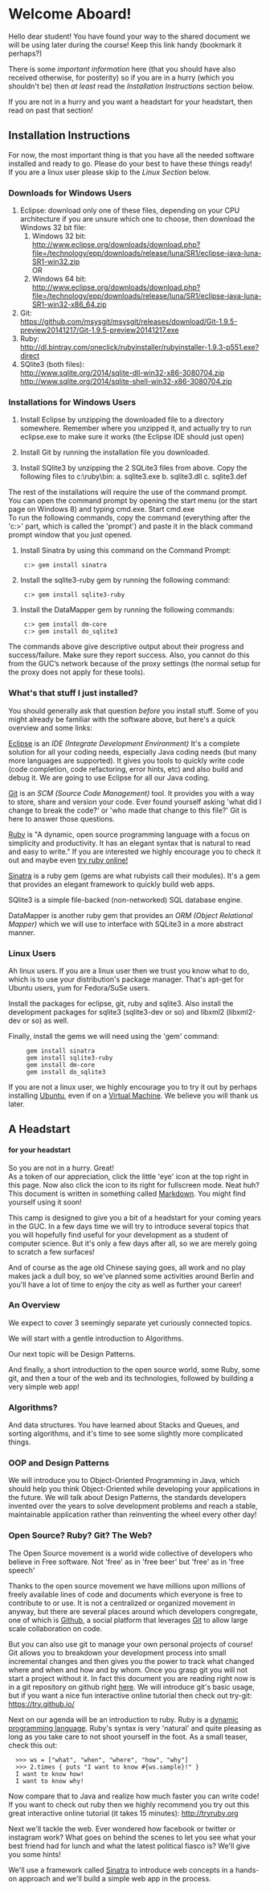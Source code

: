 # Welcome Aboard!

Hello dear student!
You have found your way to the shared document we will be using later during the course!
Keep this link handy (bookmark it perhaps?)

There is some *important information* here (that you should have also received
otherwise, for posterity) so if you are in a hurry (which you shouldn't be) then
*at least* read the _Installation Instructions_ section below.

If you are not in a hurry and you want a headstart for your headstart, then read
on past that section!

## Installation Instructions

For now, the most important thing is that you have all the needed software
installed and ready to go. Please do your best to have these things ready!    
If you are a linux user please skip to the _Linux Section_ below.

### Downloads for Windows Users

1. Eclipse: download only one of these files, depending on your CPU architecture
   if you are unsure which one to choose, then download the Windows 32 bit file:
   1. Windows 32 bit:    
        http://www.eclipse.org/downloads/download.php?file=/technology/epp/downloads/release/luna/SR1/eclipse-java-luna-SR1-win32.zip  
   OR
   2. Windows 64 bit:    
        http://www.eclipse.org/downloads/download.php?file=/technology/epp/downloads/release/luna/SR1/eclipse-java-luna-SR1-win32-x86_64.zip
2. Git:    
    https://github.com/msysgit/msysgit/releases/download/Git-1.9.5-preview20141217/Git-1.9.5-preview20141217.exe
3. Ruby:    
    http://dl.bintray.com/oneclick/rubyinstaller/rubyinstaller-1.9.3-p551.exe?direct
4. SQlite3 (both files):   
    http://www.sqlite.org/2014/sqlite-dll-win32-x86-3080704.zip    
    http://www.sqlite.org/2014/sqlite-shell-win32-x86-3080704.zip    

### Installations for Windows Users

1. Install Eclipse by unzipping the downloaded file to a directory somewhere.
   Remember where you unzipped it, and actually try to run eclipse.exe to make
   sure it works (the Eclipse IDE should just open)

2. Install Git by running the installation file you downloaded.

3. Install SQlite3 by unzipping the 2 SQLite3 files from above.
   Copy the following files to c:\ruby\bin:
    a. sqlite3.exe
    b. sqlite3.dll
    c. sqlite3.def

The rest of the installations will require the use of the command prompt. You
can open the command prompt by opening the start menu (or the start page on Windows 8)
and typing cmd.exe. Start cmd.exe     
To run the following commands, copy the command (everything after the 'c:>' part,
which is called the 'prompt') and paste it in the black command prompt window
that you just opened.

1. Install Sinatra by using this command on the Command Prompt:

        c:> gem install sinatra

2. Install the sqlite3-ruby gem by running the following command:

        c:> gem install sqlite3-ruby

3. Install the DataMapper gem by running the following commands:

        c:> gem install dm-core
        c:> gem install do_sqlite3

The commands above give descriptive output about their progress and success/failure.
Make sure they report success. Also, you cannot do this from the GUC’s network
because of the proxy settings (the normal setup for the proxy does not apply for these tools).

### What's that stuff I just installed?
You should generally ask that question _before_ you install stuff. Some of you 
might already be familiar with the software above, but here's a quick overview
and some links:

[Eclipse](http://eclipse.org/) is an _IDE (Integrate Development Environment)_
It's a complete solution for all your coding needs, especially Java coding needs
(but many more languages are supported). It gives you tools to quickly write code
(code completion, code refactoring, error hints, etc) and also build and debug it.
We are going to use Eclipse for all our Java coding.

[Git](http://git-scm.com/) is an _SCM (Source Code Management)_ tool. It provides
you with a way to store, share and version your code. Ever found yourself asking
'what did I change to break the code?' or 'who made that change to this file?'
Git is here to answer those questions.

[Ruby](https://www.ruby-lang.org/en/) is "A dynamic, open source programming 
language with a focus on simplicity and productivity. It has an elegant syntax
that is natural to read and easy to write." If you are interested we highly
encourage you to check it out and maybe even [try ruby online!](http://tryruby.org/levels/1/challenges/0)

[Sinatra](www.sinatrarb.com/) is a ruby gem (gems are what rubyists call their modules).
It's a gem that provides an elegant framework to quickly build web apps.

SQlite3 is a simple file-backed (non-networked) SQL database engine.

DataMapper is another ruby gem that provides an _ORM (Object Relational Mapper)_
which we will use to interface with SQLite3 in a more abstract manner.

### Linux Users

Ah linux users. If you are a linux user then we trust you know what to do, which
is to use your distribution's package manager. That's apt-get for Ubuntu users,
yum for Fedora/SuSe users.

Install the packages for eclipse, git, ruby and sqlite3. Also install the
development packages for sqlite3 (sqlite3-dev or so) and
libxml2 (libxml2-dev or so) as well.

Finally, install the gems we will need using the 'gem' command:

         gem install sinatra
         gem install sqlite3-ruby
         gem install dm-core
         gem install do_sqlite3

If you are not a linux user, we highly encourage you to try it out by perhaps
installing [Ubuntu](www.ubuntu.com/), even if on a [Virtual Machine](https://www.virtualbox.org/).
We believe you will thank us later.

## A Headstart
#### for your headstart

So you are not in a hurry. Great!    
As a token of our appreciation, click the little 'eye' icon at the top right in this page.
Now also click the icon to its right for fullscreen mode. Neat huh? This document is written
in something called [Markdown](http://lmgtfy.com/?q=markdown). You might find yourself using
it soon!

This camp is designed to give you a bit of a headstart for your coming years in
the GUC. In a few days time we will try to introduce several topics that you
will hopefully find useful for your development as a student of computer science.
But it's only a few days after all, so we are merely going to scratch a few surfaces!

And of course as the age old Chinese saying goes, all work and no play makes
jack a dull boy, so we've planned some activities around Berlin and you'll have
a lot of time to enjoy the city as well as further your career!

### An Overview
We expect to cover 3 seemingly separate yet curiously connected topics.

We will start with a gentle introduction to Algorithms.

Our next topic will be Design Patterns.

And finally, a short introduction to the open source world, some Ruby, some git,
and then a tour of the web and its technologies, followed by building a very
simple web app!

### Algorithms?
And data structures. You have learned about Stacks and Queues, and sorting
algorithms, and it's time to see some slightly more complicated things.

### OOP and Design Patterns
We will introduce you to Object-Oriented Programming in Java, which should help
you think Object-Oriented while developing your applications in the future. We
will talk about Design Patterns, the standards developers invented over the years
to solve development problems and reach a stable, maintainable application rather
than reinventing the wheel every other day!

### Open Source? Ruby? Git? The Web?
The Open Source movement is a world wide collective of developers who believe in
Free software. Not 'free' as in 'free beer' but 'free' as in 'free speech'

Thanks to the open source movement we have millions upon millions of freely
available lines of code and documents which everyone is free to contribute to or
use. It is not a centralized or organized movement in anyway, but there are
several places around which developers congregate, one of which is 
[Github](http://github.com), a social platform that leverages 
[Git](http://git-scm.com/) to allow large scale collaboration on code.

But you can also use git to manage your own personal projects of course! Git
allows you to breakdown your development process into small incremental changes
and then gives you the power to track what changed where and when and how and by
whom. Once you grasp git you will not start a project without it. In fact this
document you are reading right now is in a git repository on github right
[here](https://github.com/mnzaki/guc-berlin-met-bootcamp-2015). We will
introduce git's basic usage, but if you want a nice fun interactive online
tutorial then check out try-git: https://try.github.io/

Next on our agenda will be an introduction to ruby. Ruby is a [dynamic programming
language](http://en.wikipedia.org/wiki/Dynamic_programming_language). Ruby's syntax
is very 'natural' and quite pleasing as long as you take care to not shoot yourself
in the foot. As a small teaser, check this out:

      >>> ws = ["what", "when", "where", "how", "why"]
      >>> 2.times { puts "I want to know #{ws.sample}!" }
      I want to know how!
      I want to know why!
      
Now compare that to Java and realize how much faster you can write code! If you
want to check out ruby then we highly recommend you try out this great interactive
online tutorial (it takes 15 minutes): http://tryruby.org

Next we'll tackle the web. Ever wondered how facebook or twitter or instagram
work? What goes on behind the scenes to let you see what your best friend had
for lunch and what the latest political fiasco is? We'll give you some hints!

We'll use a framework called [Sinatra](www.sinatrarb.com/) to introduce web
concepts in a hands-on approach and we'll build a simple web app in the process.
